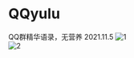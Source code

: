 # QQyulu
QQ群精华语录，无营养
2021.11.5
![1](https://user-images.githubusercontent.com/71916634/140538332-ce7b3ecc-73a8-4e75-9337-7386a3a63aca.png)  
![2](https://user-images.githubusercontent.com/71916634/140538342-f7030d55-cdb0-4199-8f5f-8db113753c38.png)
